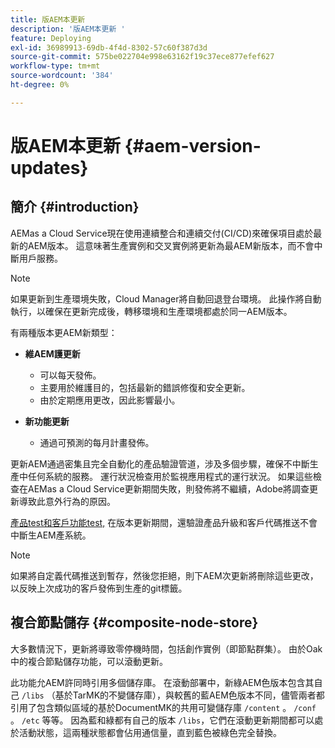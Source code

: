 ```yaml
---
title: 版AEM本更新
description: '版AEM本更新 '
feature: Deploying
exl-id: 36989913-69db-4f4d-8302-57c60f387d3d
source-git-commit: 575be022704e998e63162f19c37ece877efef627
workflow-type: tm+mt
source-wordcount: '384'
ht-degree: 0%

---
```



# 版AEM本更新 {#aem-version-updates}

## 簡介 {#introduction}

AEMas a Cloud Service現在使用連續整合和連續交付(CI/CD)來確保項目處於最新的AEM版本。 這意味著生產實例和交叉實例將更新為最AEM新版本，而不會中斷用戶服務。

>[!NOTE]
>
>如果更新到生產環境失敗，Cloud Manager將自動回退登台環境。 此操作將自動執行，以確保在更新完成後，轉移環境和生產環境都處於同一AEM版本。

有兩種版本更AEM新類型：

* **維AEM護更新**

   * 可以每天發佈。
   * 主要用於維護目的，包括最新的錯誤修復和安全更新。
   * 由於定期應用更改，因此影響最小。

* **新功能更新**

   * 通過可預測的每月計畫發佈。

更新AEM通過密集且完全自動化的產品驗證管道，涉及多個步驟，確保不中斷生產中任何系統的服務。 運行狀況檢查用於監視應用程式的運行狀況。 如果這些檢查在AEMas a Cloud Service更新期間失敗，則發佈將不繼續，Adobe將調查更新導致此意外行為的原因。

[產品test和客戶功能test,](/help/implementing/cloud-manager/overview-test-results.md#functional-testing) 在版本更新期間，還驗證產品升級和客戶代碼推送不會中斷生AEM產系統。

>[!NOTE]
>
>如果將自定義代碼推送到暫存，然後您拒絕，則下AEM次更新將刪除這些更改，以反映上次成功的客戶發佈到生產的git標籤。

## 複合節點儲存 {#composite-node-store}

大多數情況下，更新將導致零停機時間，包括創作實例（即節點群集）。 由於Oak中的複合節點儲存功能，可以滾動更新。

此功能允AEM許同時引用多個儲存庫。 在滾動部署中，新綠AEM色版本包含其自己 `/libs` （基於TarMK的不變儲存庫），與較舊的藍AEM色版本不同，儘管兩者都引用了包含類似區域的基於DocumentMK的共用可變儲存庫 `/content` 。 `/conf` 。 `/etc` 等等。 因為藍和綠都有自己的版本 `/libs`，它們在滾動更新期間都可以處於活動狀態，這兩種狀態都會佔用通信量，直到藍色被綠色完全替換。
